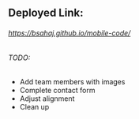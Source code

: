 ## Deployed Link: 
###### https://bsahaj.github.io/mobile-code/

###### TODO: 
- Add team members with images
- Complete contact form
- Adjust alignment
- Clean up